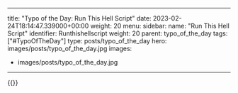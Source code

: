 
---
title: "Typo of the Day: Run This Hell Script"
date: 2023-02-24T18:14:47.339000+00:00
weight: 20
menu:
  sidebar:
    name: "Run This Hell Script"
    identifier: Runthishellscript
    weight: 20
    parent: typo_of_the_day
tags: ["#TypoOfTheDay"]
type: posts/typo_of_the_day
hero: images/posts/typo_of_the_day.jpg
images:
- images/posts/typo_of_the_day.jpg
---


{{<fosstodon user="mariatta" id="109921074370301002">}}


